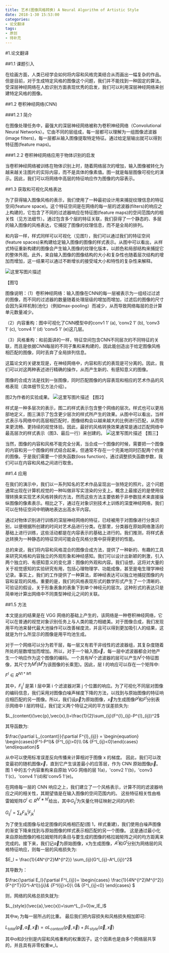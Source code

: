 ```yaml
---
title: 艺术(图像风格转换) A Neural Algorithm of Artistic Style
date: 2018-1-30 15:53:00
categories: 
- 论文翻译
tags:
- 原创
- 待补充
---
```


		
#1.论文翻译

##1.1 课题引入

在绘画方面，人类已经学会如何将内容和风格完美结合从而画出一幅复杂的作品。但是目前，对于生成特定风格的图像这个问题，我们并不能找到一种固定的算法。受深层神经网络在人脸识别方面表现优秀的启发，我们可以利用深层神经网络来创建特定风格的图像。

##1.2 卷积神经网络(CNN)

###1.2.1 简介

在图像处理任务中，最强大的深层神经网络被称为卷积神经网络（Convolutional Neural Networks）。它由不同的层组成，每一层都可以理解为一组图像滤波器(image filters)，每一层都从输入图像提取特定特征。通过给定层输出就可以得到特征图(feature maps)。

###1.2.2 卷积神经网络应用于物体识别的启发

当卷积神经网络被训练在物体识别上时，随着网络层次的增加，输入图像被转化为越来越关注图片的实际内容，而不是具体的像素值。图一就是每层图像可视化的演示。因此，我们可以将网络中高层的特征响应作为图像的内容表示。

##1.3 获取和可视化风格表达

为了获得输入图像风格的表示，我们使用了一种最初设计用来捕捉纹理信息的特征空间(feature space)。这个特征空间是在网络的每一层的滤波器(filters)的响应之上构建的，它包含了不同的过滤器响应在特征图(feature maps)的空间范围内的相关性（见方法细节）。通过包含多个层的特征关联，我们获得了一个静态的、多层的输入图像的风格表达，它捕捉了图像的纹理信息，而不是全局的排列。

和内容一样，样式同样可以可视化（见图1），我们可以通过我们的特征空间(feature spaces)来构建给定输入图像的图像的样式表示。从图中可以看出，从样式特征重新构建的图像会产生输入图像的纹理化版本，以颜色和局部结构来捕捉它的整体外观。此外，来自输入图像的图像结构的大小和复杂性也随着层次结构的增加而增加，这一结果可以通过不断增长的接受域大小和特性的复杂性来解释。

![这里写图片描述](http://img.blog.csdn.net/20180130122303448?watermark/2/text/aHR0cDovL2Jsb2cuY3Nkbi5uZXQvcXFfMzYyODU4Nzk=/font/5a6L5L2T/fontsize/400/fill/I0JBQkFCMA==/dissolve/70/gravity/SouthEast)

【图1】

图像说明：（1）卷积神经网络：输入图像在CNN的每一层被表示为一组经过过滤的图像，而不同的过滤器的数量随着处理层级的增加而增加，过滤后的图像的尺寸会因为采样机制(池化)（例如max-pooling）而减少，从而导致网络每层的总计算单元数量减少。

（2）内容重构：图中可视化了CNN模型中的conv1 1’ (a), ‘conv2 1’ (b), ‘conv3 1’ (c), ‘conv4 1’ (d) ‘conv5 1’ (e)这几层。

（3）风格重构：和前面讲的一样，特征空间包含CNN不同层次的不同特征的关联，而且是依据CNN每层的不同子集和来构建的，因此能创造出于给定图像风格相匹配的图像，同时丢弃了全局排列信息。



这篇论文的关键发现是，在神经网络中，内容和形式的表现是可分离的。因此，我们可以对这两种表述进行精确的操作，从而产生新的、有感知意义的图像。

图像的合成方法是找到一张图像，同时匹配图像的内容表现和相应的艺术作品的风格表现（具体细节见方法介绍）。

图2为作者的实验成果。
![这里写图片描述](http://img.blog.csdn.net/20180130122409055?watermark/2/text/aHR0cDovL2Jsb2cuY3Nkbi5uZXQvcXFfMzYyODU4Nzk=/font/5a6L5L2T/fontsize/400/fill/I0JBQkFCMA==/dissolve/70/gravity/SouthEast)
【图2】

样式是一种多层次的表示，图二的样式表示包含整个网络的层次。样式也可以更局部地定义，图三演示了包含更少层次的样式所产生的效果。从图中可以看出，当样式表示与网络中的高层相匹配时，图像结构会以越来越大的比例进行匹配，从而带来更流畅、更持续的视觉体验。因此，最好的风格转换效果通常是通过匹配网络中最高层次的样式表示（图3、最后一行）来创建的。
![这里写图片描述](http://img.blog.csdn.net/20180130122648816?watermark/2/text/aHR0cDovL2Jsb2cuY3Nkbi5uZXQvcXFfMzYyODU4Nzk=/font/5a6L5L2T/fontsize/400/fill/I0JBQkFCMA==/dissolve/70/gravity/SouthEast)
【图三】

当然，图像的内容和风格不能完全分离，当合成一个图像的时候，需要把一个图像的内容和另一个图像的样式结合起来，但通常不存在一个完美地同时匹配两个约束的图像。于是我们需要一个损失函数(loss function)，通过调整损失函数参数，我们可以在内容和风格之间进行取舍。

##1.4 应用

在我们的演示中，我们以一系列知名的艺术作品呈现出一张特定的照片。这个问题通常出现在计算机视觉的一种叫做非写实渲染的分支上。概念上最接近的是使用纹理转换来实现艺术风格转换的方法，然而这些方法主要依赖于非参数技术来直接操纵图像的像素表示。相比之下，通过在对象识别技术上训练的深度神经网络，我们可以在特征空间中明确地表达出高水平内容。

通过对物体识别进行训练的深层神经网络的特征，已经被用于对图像进行分类识别，以便根据所创建的时间对艺术品进行分类。在那里，分类器在原始网络激活的基础上进行训练，这些活动都是在内容表示的基础上进行的。我们推测，将样式表达转换为一种静态的特征空间可能会在风格分类中获得更好的性能。

总的来说，我们将内容和风格混合的图像合成方法，提供了一种新的、有趣的工具来研究风格和内容独立的外观形象和神经感知。我们可以设计出新颖的刺激，引入两个独立的、有感知意义的变化源：图像的外观和内容。我们设想，这将对大量的关于视觉感知的实验研究有用，包括心理物理学、功能成像，甚至是电生理学神经记录。事实上，我们的工作提供了一种算法，即神经表达可以独立地捕捉图像的内容和呈现的风格。重要的是，我们的风格表现形式的数学形式产生了一个清晰的、可验证的假设，关于形象表象的表象下到单个神经元的层次。这种形式的表达只是简单地计算出网络中不同类型神经元之间的关联。

##1.5 方法

本文提出的结果是在 VGG 网络的基础上产生的，该网络是一种卷积神经网络，它可以在普通的视觉对象识别任务上与人类的能力相媲美。对于图像合成，我们发现用平均池来替代最大池操作可以改善梯度流，并且可以得到更加吸引人的结果，这就是为什么所显示的图像是用平均池生成。

对于一个网络可以分为若干层，每一层又有若干非线性的滤波器组，其复杂度随着所处的层数增加而增加。所以，对于一个输入图$\vec{x}$，每一层中滤波器都会对他产生一个响应作为这个图像的编码。一个具有$N^l$个滤波器的层可以产生$N^l$个特征图像，其尺寸为$M^l$($M^l$为该图像的长乘宽)。因此，层 l 的响应可以存在一个矩阵中:

$F^l \in R^{N1*M1}$

其中，$F^l_{ij}$ 是第 l 层中第 i 个滤波器对第 j 个位置的响应。为了可视化不同层对图像的编码信息，我们采用对图像白噪声梯度下降的方法，以找到与原始图像的特征响应相匹配的另一图像。所以，我们设$\vec{p}$为原始图像，$\vec{x}$为生成图像$P^l$和$F^l$分别表示网络中 l 层的特征，我们定义两个特征之间的平方误差损失为:

$L_{content}(\vec{p},\vec{x},l)=\frac{1}{2}\sum_{ij}(F^{l}_{ij}-P^{l}_{ij})^2$

其导函数为:

$\frac{\partial L_{contant}}{\partial F^{l}_{ij}} = \begin{equation} \begin{cases}(F^l-P^l)& {F^l_{ij}>0}\\ 0& {F^l_{ij}<0}\end{cases} \end{equation}$

从中可以使用标准误差反向传播来计算相对于图像 x 的梯度。 因此，我们可以改变最初的随机图像$\vec{x}$，直到它产生误差最小的应答层，作为 CNN 原始图像$\vec{p}$。图 1 中的五个内容重构来自原始 VGG 网络的层 1(a)，'conv2 1'(b)，'conv3 1'(c)，'conv4 1'(d)和'conv5 1'(e)。

在网络每一层的 CNN 响应之上，我们建立了一个风格表示，计算不同的滤波器响应之间的相关性，其期望值是在输入图像的空间范围内的。 这些特征相关性由格雷姆矩阵$G^l∈R^{N^l∗N^l}$给出，其中$G^l_{ij}$为矢量化特征映射之间的内积:

$G^l_{ij}=\sum_k F^l_{ik} F^l_{jk}$

为了使生成图像与给定图像的风格相匹配(图 1，样式重建)，我们使用白噪声图像的渐变下降来找到与原始图像的样式表示相匹配的另一个图像。 这是通过最小化来自原始图像的格拉姆矩阵的条目与要生成的图像的格拉姆矩阵之间的均方距离来完成的。接下来，我们记$\vec{a}$为原始图像，x为生成图像，$A^l$和$G^l$分别为网络层的风格特征响应，则每一层的风格损失为:

$E_l = \frac{1}{4N^{l^2}M^{l^2}} \sum_{ij}(G^l_{ij}-A^l_{ij})^2$

其导数为：

$\frac{\partial E_l}{\partial F^l_{ij}}= \begin{cases} \frac{1}{4N^{l^2}M^{l^2}}(F^{l^T}(G^l-A^l))_{ji}& {F^l_{ij}>0}\\ 0& {F^l_{ij}<0} \end{cases} $

则，网络的风格总损失就为:			

$L_{style}(\vec{a},\vec{x})=\sum^L_{l=0}w_lE_l$

其中$w_l$ 为每一层所占的比重。
最后我们把内容损失和风格损失相加即可:

$L_{total}(\vec{p},\vec{a},\vec{x})=\alpha L_{content}(\vec{p},\vec{x}) + \beta L_{style}(\vec{a},\vec{x})$

其中α和β分别是内容和风格重构的权重因子。这个因素也是由多个网络层共享的，并且具有非零权重w_l。
